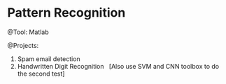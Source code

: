 # Pattern Recognition

@Tool: Matlab

@Projects:
1. Spam email detection
2. Handwritten Digit Recognition 
   [Also use SVM and CNN toolbox to do the second test]
